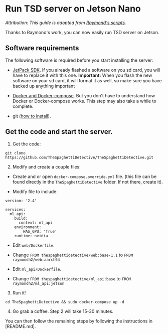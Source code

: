 # Run TSD server on Jetson Nano

*Attribution: This guide is adopted from [Raymond's scripts](https://gist.github.com/RaymondHimle/5c06454f09f0e370ec0673835fb53dba).*

Thanks to Raymond's work, you can now easily run TSD server on Jetson.

## Software requirements

The following software is required before you start installing the server:

- [JetPack SDK](https://developer.nvidia.com/embedded/jetpack). If you already flashed a software on you sd card, you will have to replace it with this one. **Important:** When you flash the new software on your sd card, it will format it as well, so make sure you have backed up anything important
- [Docker and Docker-compose](https://dev.to/rohansawant/installing-docker-and-docker-compose-on-the-jetson-nano-4gb-2gb-in-2-simple-steps-1f4i). But you don't have to understand how Docker or Docker-compose works. This step may also take a while to complete.

- git ([how to install](https://git-scm.com/downloads)).

## Get the code and start the server.

1. Get the code:

```
git clone https://github.com/TheSpaghettiDetective/TheSpaghettiDetective.git
```

2. Modify and create a couple files:

  - Create and or open `docker-compose.override.yml` file. (this file can be found directly in the `TheSpaghettiDetective` folder. If not there, create it).

  - Modify file to include:

  ```
  version: '2.4'

  services:
    ml_api:
      build:
        context: ml_api
      environment:
          HAS_GPU: 'True'
      runtime: nvidia
  ```

  - Edit `web/Dockerfile`.

  - Change `FROM thespaghettidetective/web:base-1.1` to `FROM raymondh2/web:aarch64`

  - Edit `ml_api/Dockerfile`.

  - Change `FROM thespaghettidetective/ml_api:base` to `FROM raymondh2/ml_api:jetson`
  
 3. Run it!
 
 ```
 cd TheSpaghettiDetective && sudo docker-compose up -d
 ```

4. Go grab a coffee. Step 2 will take 15-30 minutes.

You can then follow the remaining steps by following the instructions in [README.md].

